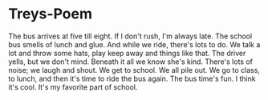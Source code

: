 # Treys-Poem
The bus arrives at five till eight.
If I don't rush, I'm always late.
The school bus smells 
of lunch and glue.
And while we ride,
there's lots to do.
We talk a lot 
and throw some hats,
play keep away
and things like that.
The driver yells,
but we don't mind.
Beneath it all
we know she's kind.
There's lots of noise;
we laugh and shout.
We get to school.
We all pile out.
We go to class, to lunch, 
and then
it's time to ride the bus again.
The bus time's fun.
I think it's cool.
It's my favorite
part of school.
